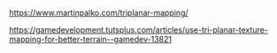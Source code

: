 






https://www.martinpalko.com/triplanar-mapping/

https://gamedevelopment.tutsplus.com/articles/use-tri-planar-texture-mapping-for-better-terrain--gamedev-13821